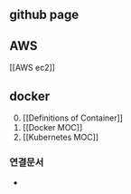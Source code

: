 

## github page


## AWS
[[AWS ec2]]


## docker
0. [[Definitions of Container]]
1. [[Docker MOC]]
2. [[Kubernetes MOC]]




### 연결문서
- 
